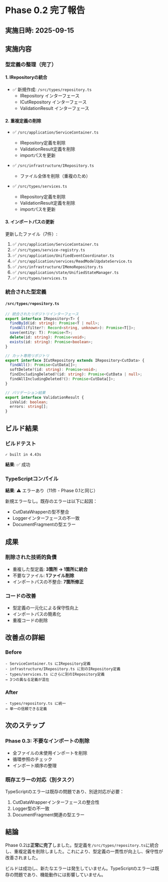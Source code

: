 # Phase 0.2 完了報告

## 実施日時: 2025-09-15

## 実施内容

### 型定義の整理（完了）

#### 1. IRepositoryの統合
- ✅ 新規作成: `/src/types/repository.ts`
  - IRepository インターフェース
  - ICutRepository インターフェース
  - ValidationResult インターフェース

#### 2. 重複定義の削除
- ✅ `/src/application/ServiceContainer.ts`
  - IRepository定義を削除
  - ValidationResult定義を削除
  - importパスを更新

- ✅ `/src/infrastructure/IRepository.ts`
  - ファイル全体を削除（重複のため）

- ✅ `/src/types/services.ts`
  - IRepository定義を削除
  - ValidationResult定義を削除
  - importパスを更新

#### 3. インポートパスの更新
更新したファイル（7件）:
1. ✅ `/src/application/ServiceContainer.ts`
2. ✅ `/src/types/service-registry.ts`
3. ✅ `/src/application/UnifiedEventCoordinator.ts`
4. ✅ `/src/application/services/ReadModelUpdateService.ts`
5. ✅ `/src/infrastructure/IMemoRepository.ts`
6. ✅ `/src/application/state/UnifiedStateManager.ts`
7. ✅ `/src/types/services.ts`

### 統合された型定義

#### `/src/types/repository.ts`
```typescript
// 統合されたリポジトリインターフェース
export interface IRepository<T> {
  findById(id: string): Promise<T | null>;
  findAll(filter?: Record<string, unknown>): Promise<T[]>;
  save(entity: T): Promise<T>;
  delete(id: string): Promise<void>;
  exists(id: string): Promise<boolean>;
}

// カット専用リポジトリ
export interface ICutRepository extends IRepository<CutData> {
  findAll(): Promise<CutData[]>;
  softDelete?(id: string): Promise<void>;
  findIncludingDeleted?(id: string): Promise<CutData | null>;
  findAllIncludingDeleted?(): Promise<CutData[]>;
}

// バリデーション結果
export interface ValidationResult {
  isValid: boolean;
  errors: string[];
}
```

## ビルド結果

### ビルドテスト
```
✓ built in 4.43s
```
**結果**: ✅ 成功

### TypeScriptコンパイル
**結果**: ⚠️ エラーあり（11件 - Phase 0.1と同じ）

新規エラーなし。既存のエラーは以下に起因：
- CutDataWrapperの型不整合
- Loggerインターフェースの不一致
- DocumentFragmentの型エラー

## 成果

### 削除された技術的負債
- 重複した型定義: **3箇所 → 1箇所に統合**
- 不要なファイル: **1ファイル削除**
- インポートパスの不整合: **7箇所修正**

### コードの改善
- 型定義の一元化による保守性向上
- インポートパスの簡素化
- 重複コードの削除

## 改善点の詳細

### Before
```
- ServiceContainer.ts にIRepository定義
- infrastructure/IRepository.ts に別のIRepository定義
- types/services.ts にさらに別のIRepository定義
→ 3つの異なる定義が混在
```

### After
```
- types/repository.ts に統一
→ 単一の信頼できる定義
```

## 次のステップ

### Phase 0.3: 不要なインポートの削除
- 全ファイルの未使用インポートを削除
- 循環参照のチェック
- インポート順序の整理

### 既存エラーの対応（別タスク）
TypeScriptのエラーは既存の問題であり、別途対応が必要：
1. CutDataWrapperインターフェースの整合性
2. Logger型の不一致
3. DocumentFragment関連の型エラー

## 結論

Phase 0.2は**正常に完了**しました。型定義を`/src/types/repository.ts`に統合し、重複定義を削除しました。これにより、型定義の一貫性が向上し、保守性が改善されました。

ビルドは成功し、新たなエラーは発生していません。TypeScriptのエラーは既存の問題であり、機能動作には影響していません。
